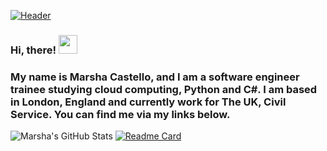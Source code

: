 [![Header](https://raw.githubusercontent.com/MarshaC713/<MarshaC713>/<MarshaC713>/readme_header.png "Header")](https://github.com/MarshaC713/MarshaC713/blob/main/Blue%20Violet%20Neon%20Best%20Games%20YouTube%20Thumbnail.png/)
### Hi, there! <img src="https://raw.githubusercontent.com/MartinHeinz/MartinHeinz/master/wave.gif" width="30px">
### My name is Marsha Castello, and I am a software engineer trainee studying cloud computing, Python and C#. I am based in London, England and currently work for The UK, Civil Service. You can find me via my links below.
<!--
**MarshaC713/MarshaC713** is a ✨ _special_ ✨ repository because its `README.md` (this file) appears on your GitHub profile.

Here are some ideas to get you started:

- 🔭 I’m currently working on the Azure Cloud Resume Challenge
- 🌱 I’m also currently learning Software Engineering, including Microsoft Azure Fundamentals (AZ-900), Microsoft Azure Developer Associate (AZ-204), Python and C#
- 👯 I’m looking to collaborate on ...
- 🤔 I’m looking for help securing an entry level/ junior/ academy tech role
- 💬 Ask me about Azure Cloud Computing
- 📝 Read my blog here: https://medium.com/@Marsha.C
- ⛓ Connect with me on linked in: https://www.linkedin.com/in/marshacastellomastersgraduate
- 📫 Find all of my social media links here: https://linktr.ee/marshacastello
- 😄 Pronouns: She/Her
- ⚡ Fun fact: When not eating chocolate I'm a keep-fit fanatic and enjoy running 5K's, fitness bootcamps and reformer pilates! I also love sci-fi and fantasy movies particularly Marvel, live music, and the Theatre!
-->
![Marsha's GitHub Stats](https://github-readme-stats.vercel.app/api?username=MarshaC713&theme=jolly&show_icons=true)
[![Readme Card](https://github-readme-stats.vercel.app/api/pin/?username=MarshaC713&repo=github-readme-stats&theme=jolly&show_icons=true)](https://github.com/MarshaC713/github-readme-stats)
